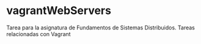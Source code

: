 # vagrantWebServers
Tarea para la asignatura de Fundamentos de Sistemas Distribuidos. Tareas relacionadas con Vagrant
